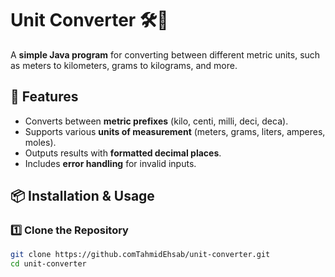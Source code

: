 # Unit Converter 🛠️📏

A **simple Java program** for converting between different metric units, such as meters to kilometers, grams to kilograms, and more.

## 🚀 Features
- Converts between **metric prefixes** (kilo, centi, milli, deci, deca).
- Supports various **units of measurement** (meters, grams, liters, amperes, moles).
- Outputs results with **formatted decimal places**.
- Includes **error handling** for invalid inputs.

## 📦 Installation & Usage
### **1️⃣ Clone the Repository**
```bash
git clone https://github.comTahmidEhsab/unit-converter.git
cd unit-converter
